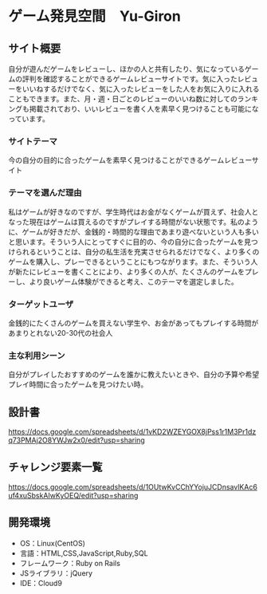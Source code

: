 # ゲーム発見空間　Yu-Giron

## サイト概要
自分が遊んだゲームをレビューし、ほかの人と共有したり、気になっているゲームの評判を確認することができるゲームレビューサイトです。気に入ったレビューをいいねするだけでなく、気に入ったレビューをした人をお気に入りに入れることもできます。また、月・週・日ごとのレビューのいいね数に対してのランキングも掲載されており、いいレビューを書く人を素早く見つけることも可能になっています。

### サイトテーマ
今の自分の目的に合ったゲームを素早く見つけることができるゲームレビューサイト

### テーマを選んだ理由
私はゲームが好きなのですが、学生時代はお金がなくゲームが買えず、社会人となった現在はゲームは買えるのですがプレイする時間がない状態です。私のように、ゲームが好きだが、金銭的・時間的な理由であまり遊べないという人も多いと思います。そういう人にとってすぐに目的の、今の自分に合ったゲームを見つけられるということは、自分の私生活を充実させられるだけでなく、より多くのゲームを購入し、プレーできるということにもつながります。また、そういう人が新たにレビューを書くことにより、より多くの人が、たくさんのゲームをプレーし、より良いゲーム体験ができると考え、このテーマを選定しました。


### ターゲットユーザ
金銭的にたくさんのゲームを買えない学生や、お金があってもプレイする時間があまりとれない20-30代の社会人

### 主な利用シーン
自分がプレイしたおすすめのゲームを誰かに教えたいときや、自分の予算や希望プレイ時間に合ったゲームを見つけたい時。

## 設計書
https://docs.google.com/spreadsheets/d/1vKD2WZEYGOX8jPss1r1M3Pr1dzq73PMAj2O8YWJw2x0/edit?usp=sharing

## チャレンジ要素一覧
https://docs.google.com/spreadsheets/d/1OUtwKvCChYYojuJCDnsavlKAc6uf4xuSbskAIwKyOEQ/edit?usp=sharing

## 開発環境
- OS：Linux(CentOS)
- 言語：HTML,CSS,JavaScript,Ruby,SQL
- フレームワーク：Ruby on Rails
- JSライブラリ：jQuery
- IDE：Cloud9